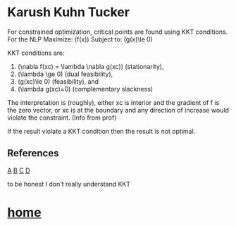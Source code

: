 # Karush Kuhn Tucker


For constrained optimization, critical points are found using KKT conditions. For the NLP
Maximize: \(f(x)\)
Subject to: \(g(x)\le 0\)

KKT conditions are:
1) \(\nabla f(xc) = \lambda \nabla g(xc)\) (stationarity),
2) \(\lambda \ge 0\) (dual feasibility),
3) \(g(xc)\le 0\) (feasibility), and
4) \(\lambda g(xc)=0\) (complementary slackness)

The interpretation is (roughly), either xc is interior and the gradient of f is the zero vector, or xc is at the boundary and any direction of increase would violate the constraint. (Info from prof)

If the result violate a KKT condition then the result is not optimal.

## References
[A](https://www.youtube.com/watch?v=JTTiELgMyuM)
[B](http://www2.imm.dtu.dk/courses/02711/lecture3.pdf)
[C](https://www.youtube.com/watch?v=AQWy73cHoIU)
[D](https://www.youtube.com/watch?v=AQWy73cHoIU)

to be honest I don't really understand KKT
# [home](https://github.com/AllisonBolen/LinearAlgebra/tree/bolen)
